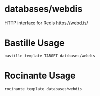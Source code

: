 # databases/webdis
HTTP interface for Redis
https://webd.is/

# Bastille Usage
```shell
bastille template TARGET databases/webdis
```

# Rocinante Usage
```shell
rocinante template databases/webdis
```
